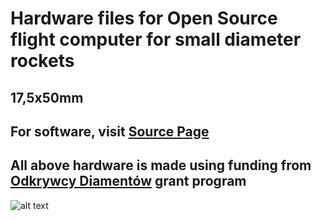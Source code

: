 # Hardware files for Open Source flight computer for small diameter rockets
## 17,5x50mm 
## For software, visit [Source Page]([https://github.com/Bdabrowsky/Clockwork_Banana](https://github.com/Bdabrowsky/Clockwork_Banana/tree/Clockwork_Banana_FemtoFC))
## All above hardware is made using funding from [Odkrywcy Diamentów](https://odkrywcydiamentow.com.pl/) grant program
![alt text](https://odkrywcydiamentow.com.pl/wp-content/uploads/2017/09/cropped-Odkrywcy_logo-1.png)
